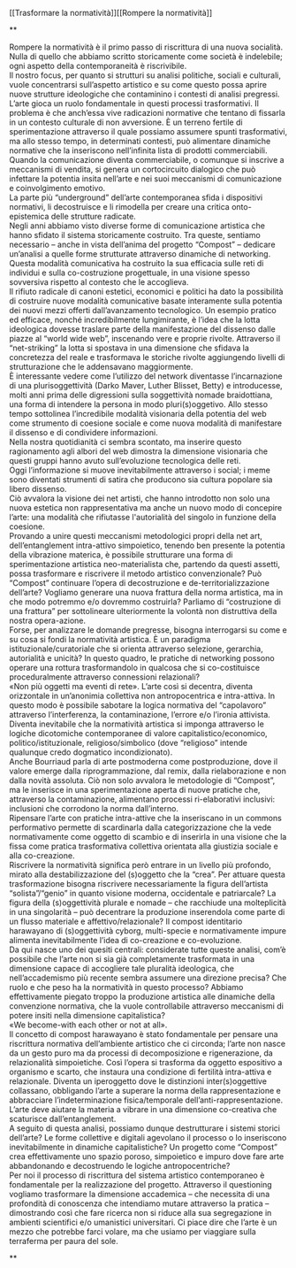
[[Trasformare la normatività]][[Rompere la normatività]]

**

Rompere la normatività è il primo passo di riscrittura di una nuova socialità. Nulla di quello che abbiamo scritto storicamente come società è indelebile; ogni aspetto della contemporaneità è riscrivibile.  
Il nostro focus, per quanto si strutturi su analisi politiche, sociali e culturali, vuole concentrarsi sull’aspetto artistico e su come questo possa aprire nuove strutture ideologiche che contaminino i contesti di analisi pregressi.  
L’arte gioca un ruolo fondamentale in questi processi trasformativi. Il problema è che anch’essa vive radicazioni normative che tentano di fissarla in un contesto culturale di non avversione. È un terreno fertile di sperimentazione attraverso il quale possiamo assumere spunti trasformativi, ma allo stesso tempo, in determinati contesti, può alimentare dinamiche normative che la inseriscono nell’infinita lista di prodotti commerciabili.  
Quando la comunicazione diventa commerciabile, o comunque si inscrive a meccanismi di vendita, si genera un cortocircuito dialogico che può infettare la potentia insita nell’arte e nei suoi meccanismi di comunicazione e coinvolgimento emotivo.  
La parte più “underground” dell’arte contemporanea sfida i dispositivi normativi, li decostruisce e li rimodella per creare una critica onto-epistemica delle strutture radicate.  
Negli anni abbiamo visto diverse forme di comunicazione artistica che hanno sfidato il sistema storicamente costruito. Tra queste, sentiamo necessario – anche in vista dell’anima del progetto “Compost” – dedicare un’analisi a quelle forme strutturate attraverso dinamiche di networking. Questa modalità comunicativa ha costruito la sua efficacia sulle reti di individui e sulla co-costruzione progettuale, in una visione spesso sovversiva rispetto al contesto che le accoglieva.  
Il rifiuto radicale di canoni estetici, economici e politici ha dato la possibilità di costruire nuove modalità comunicative basate interamente sulla potentia dei nuovi mezzi offerti dall’avanzamento tecnologico. Un esempio pratico ed efficace, nonché incredibilmente lungimirante, è l’idea che la lotta ideologica dovesse traslare parte della manifestazione del dissenso dalle piazze al “world wide web”, inscenando vere e proprie rivolte. Attraverso il “net-striking” la lotta si spostava in una dimensione che sfidava la concretezza del reale e trasformava le storiche rivolte aggiungendo livelli di strutturazione che le addensavano maggiormente.  
È interessante vedere come l’utilizzo del network diventasse l’incarnazione di una plurisoggettività (Darko Maver, Luther Blisset, Betty) e introducesse, molti anni prima delle digressioni sulla soggettività nomade braidottiana, una forma di intendere la persona in modo pluri(s)oggetivo. Allo stesso tempo sottolinea l’incredibile modalità visionaria della potentia del web come strumento di coesione sociale e come nuova modalità di manifestare il dissenso e di condividere informazioni.  
Nella nostra quotidianità ci sembra scontato, ma inserire questo ragionamento agli albori del web dimostra la dimensione visionaria che questi gruppi hanno avuto sull’evoluzione tecnologica delle reti.  
Oggi l’informazione si muove inevitabilmente attraverso i social; i meme sono diventati strumenti di satira che producono sia cultura popolare sia libero dissenso.  
Ciò avvalora la visione dei net artisti, che hanno introdotto non solo una nuova estetica non rappresentativa ma anche un nuovo modo di concepire l’arte: una modalità che rifiutasse l'autorialità del singolo in funzione della coesione.  
Provando a unire questi meccanismi metodologici propri della net art, dell’entanglement intra-attivo simpoietico, tenendo ben presente la potentia della vibrazione materica, è possibile strutturare una forma di sperimentazione artistica neo-materialista che, partendo da questi assetti, possa trasformare e riscrivere il metodo artistico convenzionale? Può “Compost” continuare l’opera di decostruzione e de-territorializzazione dell’arte? Vogliamo generare una nuova frattura della norma artistica, ma in che modo potremmo e/o dovremmo costruirla? Parliamo di “costruzione di una frattura” per sottolineare ulteriormente la volontà non distruttiva della nostra opera-azione.  
Forse, per analizzare le domande pregresse, bisogna interrogarsi su come e su cosa si fondi la normatività artistica. È un paradigma istituzionale/curatoriale che si orienta attraverso selezione, gerarchia, autorialità e unicità? In questo quadro, le pratiche di networking possono operare una rottura trasformandolo in qualcosa che si co-costituisce proceduralmente attraverso connessioni relazionali?  
«Non più oggetti ma eventi di rete». L’arte così si decentra, diventa orizzontale in un’anonimia collettiva non antropocentrica e intra-attiva. In questo modo è possibile sabotare la logica normativa del “capolavoro” attraverso l’interferenza, la contaminazione, l’errore e/o l’ironia attivista.  
Diventa inevitabile che la normatività artistica si imponga attraverso le logiche dicotomiche contemporanee di valore capitalistico/economico, politico/istituzionale, religioso/simbolico (dove “religioso” intende qualunque credo dogmatico incondizionato).  
Anche Bourriaud parla di arte postmoderna come postproduzione, dove il valore emerge dalla riprogrammazione, dal remix, dalla rielaborazione e non dalla novità assoluta. Ciò non solo avvalora le metodologie di “Compost”, ma le inserisce in una sperimentazione aperta di nuove pratiche che, attraverso la contaminazione, alimentano processi ri-elaborativi inclusivi: inclusioni che corrodono la norma dall’interno.  
Ripensare l’arte con pratiche intra-attive che la inseriscano in un commons performativo permette di scardinarla dalla categorizzazione che la vede normativamente come oggetto di scambio e di inserirla in una visione che la fissa come pratica trasformativa collettiva orientata alla giustizia sociale e alla co-creazione.  
Riscrivere la normatività significa però entrare in un livello più profondo, mirato alla destabilizzazione del (s)oggetto che la “crea”. Per attuare questa trasformazione bisogna riscrivere necessariamente la figura dell’artista “solista”/“genio” in quanto visione moderna, occidentale e patriarcale? La figura della (s)oggettività plurale e nomade – che racchiude una molteplicità in una singolarità – può decentrare la produzione inserendola come parte di un flusso materiale e affettivo/relazionale? Il compost identitario harawayano di (s)oggettività cyborg, multi-specie e normativamente impure alimenta inevitabilmente l’idea di co-creazione e co-evoluzione.  
Da qui nasce uno dei quesiti centrali: considerate tutte queste analisi, com’è possibile che l’arte non si sia già completamente trasformata in una dimensione capace di accogliere tale pluralità ideologica, che nell’accademismo più recente sembra assumere una direzione precisa? Che ruolo e che peso ha la normatività in questo processo? Abbiamo effettivamente piegato troppo la produzione artistica alle dinamiche della convenzione normativa, che la vuole controllabile attraverso meccanismi di potere insiti nella dimensione capitalistica?  
«We become-with each other or not at all».  
Il concetto di compost harawayano è stato fondamentale per pensare una riscrittura normativa dell’ambiente artistico che ci circonda; l’arte non nasce da un gesto puro ma da processi di decomposizione e rigenerazione, da relazionalità simpoietiche. Così l’opera si trasforma da oggetto espositivo a organismo e scarto, che instaura una condizione di fertilità intra-attiva e relazionale. Diventa un iperoggetto dove le distinzioni inter(s)oggettive collassano, obbligando l’arte a superare la norma della rappresentazione e abbracciare l’indeterminazione fisica/temporale dell’anti-rappresentazione. L’arte deve aiutare la materia a vibrare in una dimensione co-creativa che scaturisce dall’entanglement.  
A seguito di questa analisi, possiamo dunque destrutturare i sistemi storici dell’arte? Le forme collettive e digitali agevolano il processo o lo inseriscono inevitabilmente in dinamiche capitalistiche? Un progetto come “Compost” crea effettivamente uno spazio poroso, simpoietico e impuro dove fare arte abbandonando e decostruendo le logiche antropocentriche?  
Per noi il processo di riscrittura del sistema artistico contemporaneo è fondamentale per la realizzazione del progetto. Attraverso il questioning vogliamo trasformare la dimensione accademica – che necessita di una profondità di conoscenza che intendiamo mutare attraverso la pratica – dimostrando così che fare ricerca non si riduce alla sua segregazione in ambienti scientifici e/o umanistici universitari. Ci piace dire che l’arte è un mezzo che potrebbe farci volare, ma che usiamo per viaggiare sulla terraferma per paura del sole.

**